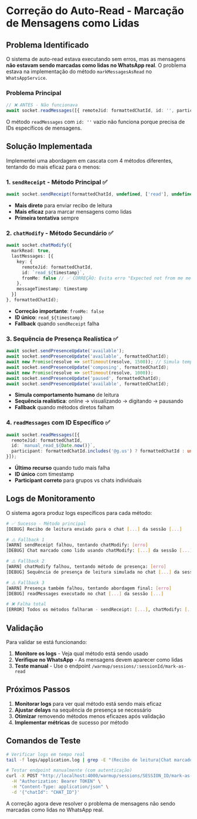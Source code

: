 # Correção do Auto-Read - Marcação de Mensagens como Lidas

## Problema Identificado

O sistema de auto-read estava executando sem erros, mas as mensagens **não estavam sendo marcadas como lidas no WhatsApp real**. O problema estava na implementação do método `markMessagesAsRead` no `WhatsAppService`.

### Problema Principal
```typescript
// ❌ ANTES - Não funcionava
await socket.readMessages([{ remoteJid: formattedChatId, id: '', participant: '' }]);
```

O método `readMessages` com `id: ''` vazio não funciona porque precisa de IDs específicos de mensagens.

## Solução Implementada

Implementei uma abordagem em cascata com 4 métodos diferentes, tentando do mais eficaz para o menos:

### 1. `sendReceipt` - Método Principal ✅
```typescript
await socket.sendReceipt(formattedChatId, undefined, ['read'], undefined);
```
- **Mais direto** para enviar recibo de leitura
- **Mais eficaz** para marcar mensagens como lidas
- **Primeira tentativa** sempre

### 2. `chatModify` - Método Secundário ✅
```typescript
await socket.chatModify({
  markRead: true,
  lastMessages: [{
    key: {
      remoteJid: formattedChatId,
      id: `read_${timestamp}`,
      fromMe: false // ✅ CORREÇÃO: Evita erro "Expected not from me message to have participant"
    },
    messageTimestamp: timestamp
  }]
}, formattedChatId);
```
- **Correção importante**: `fromMe: false`
- **ID único**: `read_${timestamp}`
- **Fallback** quando `sendReceipt` falha

### 3. Sequência de Presença Realística ✅
```typescript
await socket.sendPresenceUpdate('available');
await socket.sendPresenceUpdate('available', formattedChatId);
await new Promise(resolve => setTimeout(resolve, 1500)); // Simula tempo de leitura
await socket.sendPresenceUpdate('composing', formattedChatId);
await new Promise(resolve => setTimeout(resolve, 1000));
await socket.sendPresenceUpdate('paused', formattedChatId);
await socket.sendPresenceUpdate('available', formattedChatId);
```
- **Simula comportamento humano** de leitura
- **Sequência realística**: online → visualizando → digitando → pausando
- **Fallback** quando métodos diretos falham

### 4. `readMessages` com ID Específico ✅
```typescript
await socket.readMessages([{
  remoteJid: formattedChatId,
  id: `manual_read_${Date.now()}`,
  participant: formattedChatId.includes('@g.us') ? formattedChatId : undefined
}]);
```
- **Último recurso** quando tudo mais falha
- **ID único** com timestamp
- **Participant correto** para grupos vs chats individuais

## Logs de Monitoramento

O sistema agora produz logs específicos para cada método:

```bash
# ✅ Sucesso - Método principal
[DEBUG] Recibo de leitura enviado para o chat [...] da sessão [...]

# ⚠️ Fallback 1
[WARN] sendReceipt falhou, tentando chatModify: [erro]
[DEBUG] Chat marcado como lido usando chatModify: [...] da sessão [...]

# ⚠️ Fallback 2  
[WARN] chatModify falhou, tentando método de presença: [erro]
[DEBUG] Sequência de presença de leitura simulada no chat [...] da sessão [...]

# ⚠️ Fallback 3
[WARN] Presença também falhou, tentando abordagem final: [erro]
[DEBUG] readMessages executado no chat [...] da sessão [...]

# ❌ Falha total
[ERROR] Todos os métodos falharam - sendReceipt: [...], chatModify: [...], presence: [...], readMessages: [...]
```

## Validação

Para validar se está funcionando:

1. **Monitore os logs** - Veja qual método está sendo usado
2. **Verifique no WhatsApp** - As mensagens devem aparecer como lidas
3. **Teste manual** - Use o endpoint `/warmup/sessions/:sessionId/mark-as-read`

## Próximos Passos

1. **Monitorar logs** para ver qual método está sendo mais eficaz
2. **Ajustar delays** na sequência de presença se necessário  
3. **Otimizar** removendo métodos menos eficazes após validação
4. **Implementar métricas** de sucesso por método

## Comandos de Teste

```bash
# Verificar logs em tempo real
tail -f logs/application.log | grep -E "(Recibo de leitura|Chat marcado|Sequência de presença|readMessages executado)"

# Testar endpoint manualmente (com autenticação)
curl -X POST "http://localhost:4000/warmup/sessions/SESSION_ID/mark-as-read" \
  -H "Authorization: Bearer TOKEN" \
  -H "Content-Type: application/json" \
  -d '{"chatId": "CHAT_ID"}'
```

A correção agora deve resolver o problema de mensagens não sendo marcadas como lidas no WhatsApp real.
